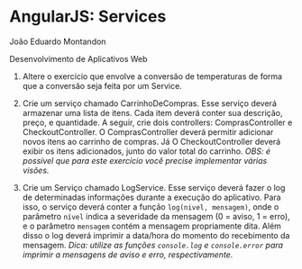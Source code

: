 # AngularJS: Services

João Eduardo Montandon

Desenvolvimento de Aplicativos Web

1. Altere o exercício que envolve a conversão de temperaturas de forma que a conversão seja feita por um Service.

1. Crie um serviço chamado CarrinhoDeCompras. Esse serviço deverá armazenar uma lista de itens. Cada item deverá conter sua descrição, preço, e quantidade. A seguir, crie dois controllers: ComprasController e CheckoutController. O ComprasController deverá permitir adicionar novos itens ao carrinho de compras. Já O CheckoutController deverá exibir os itens adicionados, junto do valor total do carrinho. *OBS: é possível que para este exercício você precise implementar várias visões.*

1. Crie um Serviço chamado LogService. Esse serviço deverá fazer o log de determinadas informações durante a execução do aplicativo. Para isso, o serviço deverá conter a função `log(nivel, mensagem)`, onde o parâmetro `nível` indica a severidade da mensagem (0 = aviso, 1 = erro), e o parâmetro `mensagem` contém a mensagem propriamente dita. Além disso o log deverá imprimir a data/hora do momento do recebimento da mensagem. *Dica: utilize as funções `console.log` e `console.error` para imprimir a mensagens de aviso e erro, respectivamente.*
